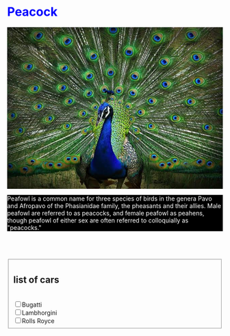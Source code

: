 <html>
 <head>
  <style>
   h1{
   color:Blue;
   border-bottom:2px dashed black
   background-color:yellow;
   }
   p{
   color:white;
   background-color:black;
   border:line black;
   }
   </style>
 </head> 
 <body> 
  <h1>Peacock</h1> 
  <img src="images.jpeg" align="center" title="Peacock">
  <p>Peafowl is a common name for three species of birds in the genera Pavo and Afropavo of the Phasianidae family, the pheasants and their allies. Male peafowl are referred to as peacocks, and female peafowl as peahens, though peafowl of either sex are often referred to colloquially as "peacocks."</p>
    <br>
      <br>
        <br>
 <form>
   <fieldset>
     <lengend><h2>list of cars</h2></lengend ><br>
       <input type="checkbox">Bugatti<br>
         <input type="checkbox">Lambhorgini<br>
           <input type="checkbox">Rolls Royce
     </fieldset >
   </form>
 </body>
</html>

